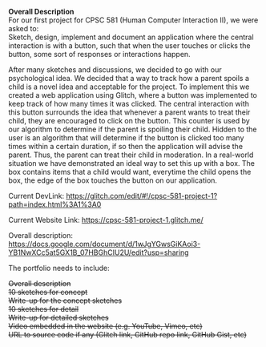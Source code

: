 **Overall Description**    
For our first project for CPSC 581 (Human Computer Interaction II), we were asked to:  
Sketch, design, implement and document an application where the central interaction is with a button, such that when the user touches or clicks the button, some sort of responses or interactions happen.  

After many sketches and discussions, we decided to go with our psychological idea. We decided that a way to track how a parent spoils a child is a novel idea and acceptable for the project. To implement this we created a web application using Glitch, where a button was implemented to keep track of how many times it was clicked. The central interaction with this button surrounds the idea that whenever a parent wants to treat their child, they are encouraged to click on the button. This counter is used by our algorithm to determine if the parent is spoiling their child. Hidden to the user is an algorithm that will determine if the button is clicked too many times within a certain duration, if so then the application will advise the parent. Thus, the parent can treat their child in moderation. In a real-world situation we have demonstrated an ideal way to set this up with a box. The box contains items that a child would want, everytime the child opens the box, the edge of the box touches the button on our application.

Current DevLink: https://glitch.com/edit/#!/cpsc-581-project-1?path=index.html%3A1%3A0

Current Website Link: https://cpsc-581-project-1.glitch.me/

Overall description: https://docs.google.com/document/d/1wJgYGwsGiKAoi3-YB1NwXCc5at5GX1B_07HBGhCIU2U/edit?usp=sharing

The portfolio needs to include:

~~Overall description~~  
~~10 sketches for concept~~  
~~Write-up for the concept sketches~~  
~~10 sketches for detail~~  
~~Write-up for detailed sketches~~  
~~Video embedded in the website (e.g. YouTube, Vimeo, etc)~~  
~~URL to source code if any (Glitch link, GitHub repo link, GitHub Gist, etc)~~
